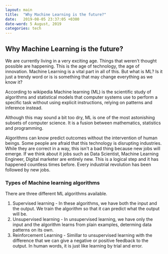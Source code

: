 ```yaml
---
layout: main
title:  "Why Machine Learning is the future?"
date:   2019-08-05 23:37:05 +0300
date-word: 5 August, 2019
categories: tech
---
```


## Why Machine Learning is the future?
We are currently living in a very exciting age. Things that weren't thought possible are happening.
This is the age of technology, the age of innovation. Machine Learning is a vital part in all of this.
But what is ML? Is it just a trendy word or is is something that may change everything as we know it?

According to wikipedia Machine learning (ML) is the scientific study of algorithms and statistical models that computer systems use to perform a specific task without using explicit instructions, relying on patterns and inference instead. 

Although this may sound a bit too dry, ML is one of the most astonishing subsets of computer science.
It is a fusion between mathematics, statistics and programming.

Algorithms can know predict outcomes without the intervention of human beings. Some people are afraid that this technology is disrupting industries. While they are correct in a way, this isn't a bad thing because new jobs will emerge. If we think about it jobs such as Data Scientist, Machine Learning Engineer, Digital marketer are entirely new. This is a logical step and it has happened countless times before. Every industrial revolution has been followed by new jobs. 

### Types of Machine learning algorithms
There are three different ML algorithms available.
1. Supervised learning - In these algorithms, we have both the input and the output. We train the algorithm so that it can predict what the output will be.
2. Unsupervised learning - In unsupervised learning, we have only the input and the algorithm learns from plain examples, determing data patterns on its own.
3. Reinforcement Learning - Simillar to unsupervised learning with the difference that we can give a negative or positive feedback to the output. In human words, it is just like learning by trial and error.
